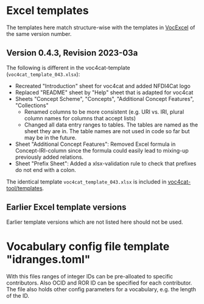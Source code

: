 # Excel templates

The templates here match structure-wise with the templates in [VocExcel](https://github.com/nfdi4cat/VocExcel) of the same version number.

## Version 0.4.3, Revision 2023-03a

The following is different in the voc4cat-template (`voc4cat_template_043.xlsx`):

- Recreated "Introduction" sheet for voc4cat and added NFDI4Cat logo
- Replaced "README" sheet by "Help" sheet that is adapted for voc4cat
- Sheets "Concept Scheme", "Concepts", "Additional Concept Features", "Collections"
  - Renamed columns to be more consistent (e.g. URI vs. IRI, plural column names for columns that accept lists)
  - Changed all data entry ranges to tables. The tables are named as the sheet they are in. The table names are not used in code so far but may be in the future.
- Sheet "Additional Concept Features": Removed Excel formula in Concept-IRI-column since the formula could easily lead to mixing-up previously added relations.
- Sheet "Prefix Sheet": Added a xlsx-validation rule to check that prefixes do not end with a colon.

The identical template `voc4cat_template_043.xlsx` is included in [voc4cat-tool/templates](https://github.com/nfdi4cat/voc4cat-template/tree/main/templates).

## Earlier Excel template versions

Earlier template versions which are not listed here should not be used.

# Vocabulary config file template "idranges.toml"

With this files ranges of integer IDs can be pre-alloated to specific contributors.
Also OCID and ROR ID can be specified for each contributor.
The file also holds other config parameters for a vocabulary, e.g. the length of the ID.
